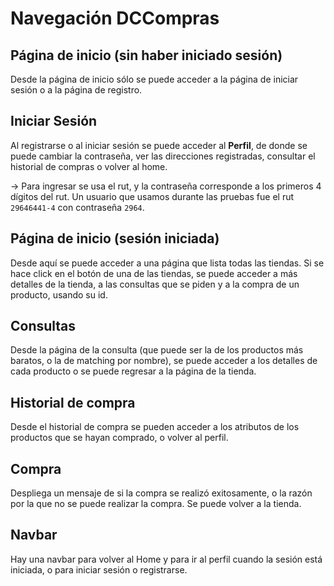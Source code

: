 # Navegación DCCompras

## Página de inicio (sin haber iniciado sesión)

Desde la página de inicio sólo se puede acceder a la página de iniciar sesión o a la página de registro.

## Iniciar Sesión

Al registrarse o al iniciar sesión se puede acceder al **Perfil**, de donde se puede cambiar la contraseña, ver las direcciones registradas, consultar el historial de compras o volver al home.

-> Para ingresar se usa el rut, y la contraseña corresponde a los primeros 4 dígitos del rut. Un usuario que usamos durante las pruebas fue el rut ```29646441-4``` con contraseña ```2964```.

## Página de inicio (sesión iniciada)

Desde aquí se puede acceder a una página que lista todas las tiendas. Si se hace click en el botón de una de las tiendas, se puede acceder a más detalles de la tienda, a las consultas que se piden y a la compra de un producto, usando su id.

## Consultas

Desde la página de la consulta (que puede ser la de los productos más baratos, o la de matching por nombre), se puede acceder a los detalles de cada producto o se puede regresar a la página de la tienda.

## Historial de compra

Desde el historial de compra se pueden acceder a los atributos de los productos que se hayan comprado, o volver al perfil.

## Compra

Despliega un mensaje de si la compra se realizó exitosamente, o la razón por la que no se puede realizar la compra. Se puede volver a la tienda.

## Navbar

Hay una navbar para volver al Home y para ir al perfil cuando la sesión está iniciada, o para iniciar sesión o registrarse.
